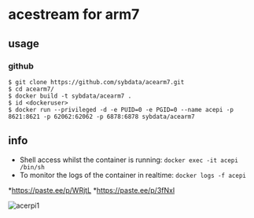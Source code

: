 # acestream for arm7

## usage

### github

```
$ git clone https://github.com/sybdata/acearm7.git
$ cd acearm7/
$ docker build -t sybdata/acearm7 .
$ id <dockeruser>
$ docker run --privileged -d -e PUID=0 -e PGID=0 --name acepi -p 8621:8621 -p 62062:62062 -p 6878:6878 sybdata/acearm7
```
## info

* Shell access whilst the container is running: `docker exec -it acepi /bin/sh`
* To monitor the logs of the container in realtime: `docker logs -f acepi`

*https://paste.ee/p/WRjtL
*https://paste.ee/p/3fNxl

![acerpi1](https://user-images.githubusercontent.com/24189833/38751877-af842fd8-3f59-11e8-8b9b-4977cb406975.png)
